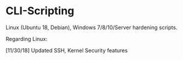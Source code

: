 # CLI-Scripting
Linux (Ubuntu 18, Debian), Windows 7/8/10/Server hardening scripts.

Regarding Linux:

[11/30/18] Updated SSH, Kernel Security features
